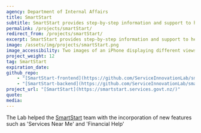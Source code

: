 ```yaml
---
agency: Department of Internal Affairs
title: SmartStart
subtitle: SmartStart provides step-by-step information and support to help you access the right services for you and your baby.
permalink: /projects/smartStart/
redirect_from: /projects/smartStart/
excerpt: SmartStart provides step-by-step information and support to help you access the right services for you and your baby.
image: /assets/img/projects/smartStart.png
image_accessibility: Two images of an iPhone displaying different views of SmartStart's website.
project_weight: 12
tag: SmartStart
expiration_date:
github_repo:
    - "[SmartStart-frontend](https://github.com/ServiceInnovationLab/smartstart-frontend)"
    - "[SmartStart-backend](https://github.com/ServiceInnovationLab/smartstart-backend)"
project_url: "[SmartStart](https://smartstart.services.govt.nz/)"
quote:
media:
---
```

The Lab helped the [SmartStart](https://smartstart.services.govt.nz/) team with the incorporation of new features such as 'Services Near Me' and 'Financial Help'
